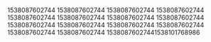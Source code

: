 1538087602744
1538087602744
1538087602744
1538087602744
1538087602744
1538087602744
1538087602744
1538087602744
1538087602744
1538087602744
1538087602744
1538087602744
1538087602744
1538087602744
15380876027441538101768986